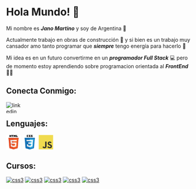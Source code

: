 # Hola Mundo! 👋

Mi nombre es ***Jano Martino*** y soy de Argentina 🧉

Actualmente trabajo en obras de construcción 👷‍ y si bien es un trabajo muy cansador amo tanto programar que ***siempre*** tengo energía para hacerlo 💪

Mi idea es en un futuro convertirme en un ***programador Full Stack*** 💻 pero de momento estoy aprendiendo sobre programacion orientada al ***FrontEnd*** 👨‍💻


## Conecta Conmigo:
<a href="https://www.linkedin.com/in/jano-martino-70032b20b/" target="blank"><img align="left" src="https://raw.githubusercontent.com/rahuldkjain/github-profile-readme-generator/master/src/images/icons/Social/linked-in-alt.svg" alt="linkedin" height="30" width="40" /></a>

<br>

## Lenguajes:

<p align="center">
  
[<img src="https://raw.githubusercontent.com/devicons/devicon/master/icons/html5/html5-original-wordmark.svg" alt="html5" width="40" height="40"/>](https://developer.mozilla.org/es/docs/Glossary/HTML5)
[<img src="https://raw.githubusercontent.com/devicons/devicon/master/icons/css3/css3-original-wordmark.svg" alt="css3" width="40" height="40"/>](https://developer.mozilla.org/es/docs/Web/CSS)
[<img src="https://raw.githubusercontent.com/devicons/devicon/master/icons/javascript/javascript-original.svg" alt="javascript" width="40" height="40"/>](https://developer.mozilla.org/es/docs/Web/JavaScript) 
  
</p>

## Cursos:

<p align="center">

[<img src="https://jonmircha.com/img/kEnAi.svg" alt="css3" width="40" height="40"/>](https://jonmircha.com/)
[<img src="https://static.platzi.com/ui/assets/image/isotipoPlatzi093f27a2fb00922bb105.png" alt="css3" width="40" height="40"/>](https://platzi.com/cursos/programacion-basica/)
[<img src="https://yt3.ggpht.com/ytc/AKedOLTBFvOrff69Sw8UxdRsEF5ABUpNZpxfmm86VNZZgQ=s88-c-k-c0x00ffffff-no-rj" alt="css3" width="40" height="40"/>](https://www.youtube.com/channel/UC8LeXCWOalN8SxlrPcG-PaQ)
[<img src="https://yt3.ggpht.com/jHpWdf9qWNdrCjxfQxCxR0aiYY9Y1IO7s6Jwlk-OgKxS8nzjEMffakE6mdOdp2u22R3130U0nQ=s88-c-k-c0x00ffffff-no-rj" alt="css3" width="40" height="40"/>](https://www.youtube.com/c/soydalto/)
[<img src="https://lh3.googleusercontent.com/5-yf7s6KGhPFu3hm8UwGnOwloyrEK5hVervmLKfbU1YVj5qwr0dqZ-I2BaleZ14smfc8sjIhnqHbmjS7VFAMZZwS9UQK_RlX6bFmAB8=-rw" alt="css3" width="120" height="40"/>](https://learndigital.withgoogle.com/activate/)
  
</p>

<!--
**JanoM2/JanoM2** is a ✨ _special_ ✨ repository because its `README.md` (this file) appears on your GitHub profile.

Here are some ideas to get you started:

- 🔭 I’m currently working on ...
- 🌱 I’m currently learning ...
- 👯 I’m looking to collaborate on ...
- 🤔 I’m looking for help with ...
- 💬 Ask me about ...
- 📫 How to reach me: ...
- 😄 Pronouns: ...
- ⚡ Fun fact: ...
-->

